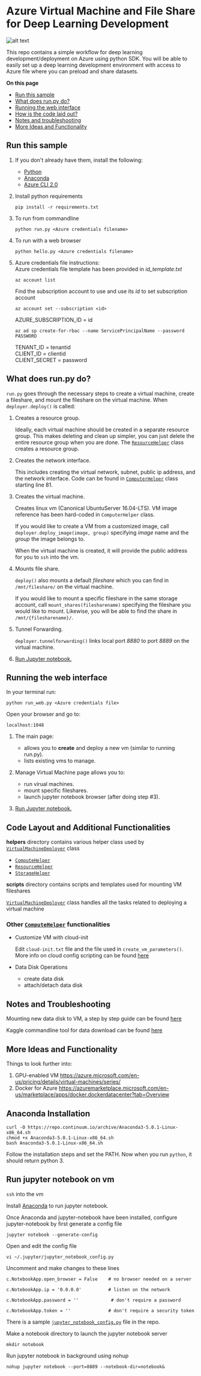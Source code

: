 # Azure Virtual Machine and File Share for Deep Learning Development
![alt text](https://github.com/amarisch/deep-learning-workflow-with-web/blob/master/images/azure-deep-learning-project-framework.jpg)

This repo contains a simple workflow for deep learning development/deployment on Azure using python SDK. You will be able to easily set up a deep learning development environment with access to Azure file where you can preload and share datasets.

**On this page**

- [Run this sample](#run)
- [What does run.py do?](#example)
- [Running the web interface](#run_web)
- [How is the code laid out?](#code)
- [Notes and troubleshooting](#troubleshooting)
- [More Ideas and Functionality](#ideas)

<a id="run"></a>

## Run this sample

1.  If you don't already have them, install the following:

    - [Python](https://www.python.org/downloads/)
    - [Anaconda](#anaconda)
    - [Azure CLI 2.0](https://docs.microsoft.com/en-us/cli/azure/install-azure-cli?view=azure-cli-latest)
    
1.  Install python requirements
    ```
    pip install -r requirements.txt
    ```
1. To run from commandline
    ```
    python run.py <Azure credentials filename>
    ```
1. To run with a web browser
    ```
    python hello.py <Azure credentials filename>
    ```
1. Azure credentials file instructions:  
    Azure credentials file template has been provided in *id_template.txt*
    ```
    az account list
    ```
    Find the subscription account to use and use its _id_ to set subscription account  
    ```
    az account set --subscription <id>
    ```
    AZURE_SUBSCRIPTION_ID = id  
    ```
    az ad sp create-for-rbac --name ServicePrincipalName --password PASSWORD
    ```
    TENANT_ID = tenantid  
    CLIENT_ID = clientid  
    CLIENT_SECRET = password  

<a id="example"></a>
## What does run.py do?
`run.py` goes through the necessary steps to create a virtual machine, create a fileshare, and mount the fileshare on the virtual machine. When `deployer.deploy()` is called:

1. Creates a resource group.

   Ideally, each virtual machine should be created in a separate resource group. This makes deleting and clean up simpler, you can just delete the entire resource group when you are done. The [`ResourceHelper`](helpers/resource_helper.py) class creates a resource group.

1. Creates the network interface.

   This includes creating the virtual network, subnet, public ip address, and the network interface. Code can be found in [`ComputerHelper`](helpers/compute_helper.py) class starting line 81.
   
1. Creates the virtual machine.

   Creates linux vm (Canonical UbuntuServer 16.04-LTS). VM image reference has been hard-coded in `ComputerHelper` class.  
   
   If you would like to create a VM from a customized image, call `deployer.deploy_image(image, group)` specifying *image* name and the *group* the image belongs to.
   
   When the virtual machine is created, it will provide the public address for you to `ssh` into the vm.

1. Mounts file share.
  
   `deploy()` also mounts a default *fileshare* which you can find in `/mnt/fileshare/` on the virtual machine.  
   
   If you would like to mount a specific fileshare in the same storage account, call `mount_shares(filesharename)` specifying the fileshare you would like to mount. Likewise, you will be able to find the share in `/mnt/{filesharename}/`.

1. Tunnel Forwarding.

   `deployer.tunnelforwarding()` links local port *8880* to port *8889* on the virtual machine.
   
1. [Run Jupyter notebook.](#jupyter)


<a id="run_web"></a>
## Running the web interface

In your terminal run:
```
python run_web.py <Azure credentials file>
```
Open your browser and go to:
```
localhost:1048
```
1. The main page:   
     * allows you to **create** and deploy a new vm (similar to running run.py).
     * lists existing vms to manage.
     
1. Manage Virtual Machine page allows you to:
      * run virual machines.
      * mount specific fileshares.
      * launch jupyter notebook browser (after doing step #3).
      
1. [Run Jupyter notebook.](#jupyter)

<a id="code"></a>
## Code Layout and Additional Functionalities

**helpers** directory contains various helper class used by [`VirtualMachineDeployer`](virtualmachinedeployer.py) class
   - [`ComputeHelper`](helpers/compute_helper.py)
   - [`ResourceHelper`](helpers/resource_helper.py)
   - [`StorageHelper`](helpers/storage_helper.py)
   
**scripts** directory contains scripts and templates used for mounting VM fileshares

[`VirtualMachineDeployer`](virtualmachinedeployer.py) class handles all the tasks related to deploying a virtual machine

### Other [`ComputeHelper`](helpers/compute_helper.py) functionalities
* Customize VM with cloud-init

   Edit `cloud-init.txt` file and the file used in `create_vm_parameters()`.  
   More info on cloud config scripting can be found [here](https://www.digitalocean.com/community/tutorials/an-introduction-to-cloud-config-scripting)
   
* Data Disk Operations

   * create data disk
   * attach/detach data disk
   

<a id="troubleshooting"></a>
## Notes and Troubleshooting

Mounting new data disk to VM, a step by step guide can be found [here](https://docs.microsoft.com/en-us/azure/virtual-machines/linux/add-disk#connect-to-the-linux-vm-to-mount-the-new-disk)  

Kaggle commandline tool for data download can be found [here](https://github.com/floydwch/kaggle-cli)


<a id="ideas"></a>
## More Ideas and Functionality
Things to look further into:
1. GPU-enabled VM
https://azure.microsoft.com/en-us/pricing/details/virtual-machines/series/
2. Docker for Azure
https://azuremarketplace.microsoft.com/en-us/marketplace/apps/docker.dockerdatacenter?tab=Overview

<a id="anaconda"></a>
## Anaconda Installation
```
curl -O https://repo.continuum.io/archive/Anaconda3-5.0.1-Linux-x86_64.sh
chmod +x Anaconda3-5.0.1-Linux-x86_64.sh
bash Anaconda3-5.0.1-Linux-x86_64.sh
```
Follow the installation steps and set the PATH. Now when you run `python`, it should return python 3.

<a id="jupyter"></a>
## Run jupyter notebook on vm
   
   `ssh` into the vm
   
   Install [Anaconda](#anaconda) to run jupyter notebook.
   
   Once Anaconda and jupyter-notebook have been installed, configure jupyter-notebook by first generate a config file
   
   ```
   jupyter notebook --generate-config
   ```
   Open and edit the config file
   ```
   vi ~/.jupyter/jupyter_notebook_config.py
   ```
   Uncomment and make changes to these lines
   ```
   c.NotebookApp.open_browser = False    # no browser needed on a server
   ```
   ```
   c.NotebookApp.ip = '0.0.0.0'          # listen on the network
   ```
   ```
   c.NotebookApp.password = ''            # don't require a password
   ```
   ```
   c.NotebookApp.token = ''              # don't require a security token
   ```
   There is a sample [`jupyter_notebook_config.py`](jupyter_notebook_config.py) file in the repo.
   
   Make a notebook directory to launch the jupyter notebook server
   ```
   mkdir notebook
   ```
   Run jupyter notebook in background using nohup
   ```
   nohup jupyter notebook --port=8889 --notebook-dir=notebook&
   ```
   

